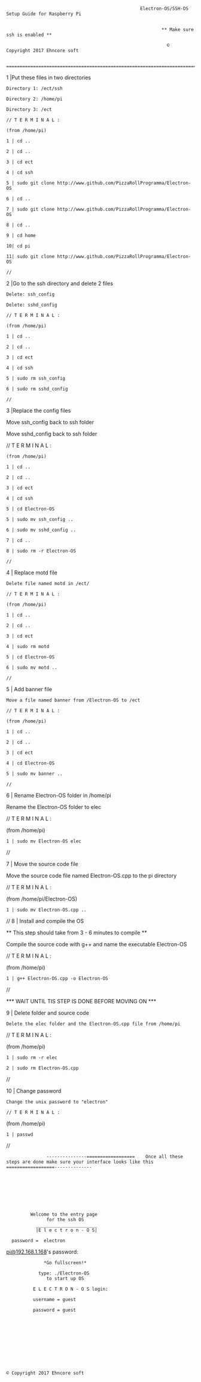 
                                                      Electron-OS/SSH-OS Setup Guide for Raspberry Pi

                                                       
                                                              ** Make sure ssh is enabled **
                                                                
                                                                © Copyright 2017 Ehncore soft
                                                                
                       ============================================================================================================================
 


 1 |Put these files in two directories

    Directory 1: /ect/ssh

    Directory 2: /home/pi

    Directory 3: /ect

    // T E R M I N A L :

    (from /home/pi)

    1 | cd ..

    2 | cd ..

    3 | cd ect

    4 | cd ssh

    5 | sudo git clone http://www.github.com/PizzaRollProgramma/Electron-OS

    6 | cd ..
    
    7 | sudo git clone http://www.github.com/PizzaRollProgramma/Electron-OS

    8 | cd ..
   
    9 | cd home

    10| cd pi

    11| sudo git clone http://www.github.com/PizzaRollProgramma/Electron-OS

    //

2 |Go to the ssh directory and delete 2 files

    Delete: ssh_config

    Delete: sshd_config
  
    // T E R M I N A L :
    
    (from /home/pi)
   
    1 | cd ..

    2 | cd ..

    3 | cd ect

    4 | cd ssh

    5 | sudo rm ssh_config

    6 | sudo rm sshd_config
   
    //

3 |Replace the config files
   
   Move ssh_config back to ssh folder

   Move sshd_config back to ssh folder
   
   // T E R M I N A L :
    
    (from /home/pi)
   
    1 | cd ..

    2 | cd ..

    3 | cd ect

    4 | cd ssh

    5 | cd Electron-OS

    5 | sudo mv ssh_config ..

    6 | sudo mv sshd_config ..

    7 | cd ..
 
    8 | sudo rm -r Electron-OS
   
    //

4 | Replace motd file

    Delete file named motd in /ect/

    // T E R M I N A L :
    
    (from /home/pi)
   
    1 | cd ..

    2 | cd ..

    3 | cd ect

    4 | sudo rm motd

    5 | cd Electron-OS

    6 | sudo mv motd ..
   
    //

5 | Add banner file

    Move a file named banner from /Electron-OS to /ect

    // T E R M I N A L :
    
    (from /home/pi)
   
    1 | cd ..

    2 | cd ..

    3 | cd ect

    4 | cd Electron-OS

    5 | sudo mv banner ..
   
    //

6 | Rename Electron-OS folder in /home/pi

   Rename the Electron-OS folder to elec
 
   // T E R M I N A L :

   (from /home/pi)
   
    1 | sudo mv Electron-OS elec

   //

7 | Move the source code file
   
   Move the source code file named Electron-OS.cpp to the pi directory
 
   // T E R M I N A L :

   (from /home/pi/Electron-OS)
   
    1 | sudo mv Electron-OS.cpp ..

   //
8 | Install and compile the OS

 ** This step should take from 3 - 6 minutes to compile **

  Compile the source code with g++ and name the executable Electron-OS

  // T E R M I N A L :

   (from /home/pi)
   
    1 | g++ Electron-OS.cpp -o Electron-OS

   //

 ***  WAIT UNTIL TIS STEP IS DONE BEFORE MOVING ON ***

9 | Delete folder and source code

    Delete the elec folder and the Electron-OS.cpp file from /home/pi

  // T E R M I N A L :

   (from /home/pi)
   
    1 | sudo rm -r elec

    2 | sudo rm Electron-OS.cpp

  //

10 | Change password

    Change the unix password to "electron"

    // T E R M I N A L :

   (from /home/pi)
   
    1 | passwd

   //



                   ---------------==================    Once all these steps are done make sure your interface looks like this ==================--------------







 
             Welcome to the entry page
                   for the ssh OS
               _______________________
               |E l e c t r o n - O S|

      password =  electron


pi@192.168.1.168's password:

                  *Go fullscreen!*

                type: ./Electron-OS
                   to start up OS

              E L E C T R O N - O S login:

              username = guest

              password = guest



                           



                                                          


                                                                            © Copyright 2017 Ehncore soft
